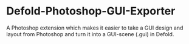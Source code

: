 # Defold-Photoshop-GUI-Exporter
A Photoshop extension which makes it easier to take a GUI design and layout from Photoshop and turn it into a GUI-scene (.gui) in Defold.
